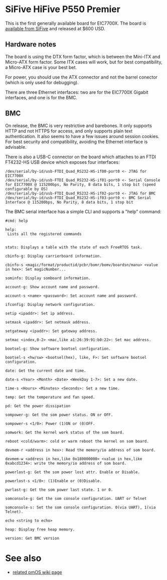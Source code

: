 # SiFive HiFive P550 Premier

This is the first generally available board for EIC7700X. The board is [available from SiFive](https://www.sifive.com/boards/hifive-premier-p550) and released at $600 USD. 

## Hardware notes

The board is using the DTX form factor, which is between the Mini-ITX and Micro-ATX form factor. Some ITX cases will work, but for best compatibility, a Micro-ATX case is your best bet.

For power, you should use the ATX connector and not the barrel conector (which is only used for debugging).

There are three Ethernet interfaces: two are for the EIC7700X Gigabit interfaces, and one is for the BMC.

## BMC

On release, the BMC is very restrictive and barebones. It only supports HTTP and not HTTPS for access, and only supports plain text authentication. It also seems to have a few issues around session cookies. For best security and compatibility, avoiding the Ethernet interface is advisable.

There is also a USB-C connector on the board which attaches to an FTDI FT4232-HS USB device which exposes four interfaces:
```
/dev/serial/by-id/usb-FTDI_Quad_RS232-HS-if00-port0 <- JTAG for EIC7700X
/dev/serial/by-id/usb-FTDI_Quad_RS232-HS-if01-port0 <- Serial Console for EIC7700X @ 115200bps, No Parity, 8 data bits, 1 stop bit (speed configurable by OS)
/dev/serial/by-id/usb-FTDI_Quad_RS232-HS-if02-port0 <- JTAG for BMC
/dev/serial/by-id/usb-FTDI_Quad_RS232-HS-if03-port0 <- BMC Serial Interface @ 115200bps, No Parity, 8 data bits, 1 stop bit
```

The BMC serial interface has a simple CLI and supports a "help" command:
```
#cmd: help                                                             
                                                                                                                                              
help:                                                                  
 Lists all the registered commands                                     
                                                                                                                                              
                                                                       
stats: Displays a table with the state of each FreeRTOS task.
                                                                       
cbinfo-g: Display carrierboard information.
                                                                       
cbinfo-s <magic/format/productid/pcbr/bomr/bomv/boardsn/manu> <value in hex>: Set magicNumber...
                                   
sominfo: Display somboard information.

account-g: Show account name and password.                                                                                   

account-s <name> <password>: Set account name and password.

ifconfig: Display network configuration.

setip <ipaddr>: Set ip address.

setmask <ipaddr>: Set netmask address.

setgateway <ipaddr>: Set gateway address.

setmac <index,0-2> <mac,like a1:26:39:91:b0:22>: Set mac address.

bootsel-g: Show software bootsel configuration.

bootsel-s <hw/sw> <bootsel(hex), like, F>: Set software bootsel configuration.

date: Get the current date and time.

date-s <Year> <Month> <Date> <WeekDay 1-7>: Set a new date.

time-s <Hours> <Minutes> <Seconds>: Set a new time.

temp: Get the temperature and fan speed.

pd: Get the power dissipation

sompower-g: Get the som power status. ON or OFF.

sompower-s <1/0>: Power (1)ON or (0)OFF.

somwork: Get the kernel work status of the som board.

reboot <cold/warm>: cold or warm reboot the kernel on som board.

devmem-r <address in hex>: Read the memory/io address of som board.

devmem-w <address in hex,like 0x180000000> <value in hex,like 0xabcd1234>: write the memory/io address of som board.

powerlost-g: Get the som power lost attr. Enable or Disable.

powerlost-s <1/0>: (1)Enable or (0)Disable.

pwrlast-g: Get the som power last state. 1 or 0.

somconsole-g: Get the som console configuration. UART or Telnet

somconsole-s: Set the som console configuration. 0(via UART), 1(via Telnet).

echo <string to echo>

heap: Display free heap memory.

version: Get BMC version
```

# See also

- [related pmOS wiki page](https://wiki.postmarketos.org/wiki/SiFive_HiFive_Premier_P550_(sifive-hifive-premier-p550))